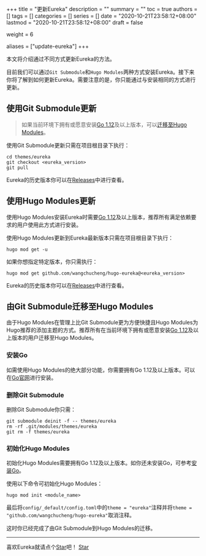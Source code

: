 +++
title = "更新Eureka"
description = ""
summary = ""
toc = true
authors = []
tags = []
categories = []
series = []
date =  "2020-10-21T23:58:12+08:00"
lastmod = "2020-10-21T23:58:12+08:00"
draft = false

weight = 6

aliases = ["update-eureka"]
+++

本文将介绍通过不同方式更新Eureka的方法。

<!--more-->

目前我们可以通过`Git Submodule`和`Hugo Modules`两种方式安装Eureka。接下来你将了解到如何更新Eureka。需要注意的是，你只能通过与安装相同的方式进行更新。

## 使用Git Submodule更新

> 如果当前环境下拥有或愿意安装[Go 1.12](https://golang.org/dl/)及以上版本，可以[迁移至Hugo Modules](#由git-submodule迁移至hugo-modules)。

使用Git Submodule更新只需在项目根目录下执行：

```shell
cd themes/eureka
git checkout <eureka_version>
git pull
```

Eureka的历史版本你可以在[Releases](https://github.com/wangchucheng/hugo-eureka/releases)中进行查看。

## 使用Hugo Modules更新

使用Hugo Modules安装Eureka时需要[Go 1.12](https://golang.org/dl/)及以上版本，推荐所有满足依赖要求的用户使用此方式进行安装。

使用Hugo Modules更新到Eureka最新版本只需在项目根目录下执行：

```shell
hugo mod get -u
```

如果你想指定特定版本，你只需执行：

```shell
hugo mod get github.com/wangchucheng/hugo-eureka@<eureka_version>
```

Eureka的历史版本你可以在[Releases](https://github.com/wangchucheng/hugo-eureka/releases)中进行查看。

## 由Git Submodule迁移至Hugo Modules

由于Hugo Modules在管理上比Git Submodule更为方便快捷且Hugo Modules为Hugo推荐的添加主题的方式。推荐所有在当前环境下拥有或愿意安装[Go 1.12](https://golang.org/dl/)及以上版本的用户迁移至Hugo Modules。

### 安装Go

如需使用Hugo Modules的绝大部分功能，你需要拥有Go 1.12及以上版本。可以在[Go官网](https://golang.org/dl/)进行安装。

### 删除Git Submodule

删除Git Submodule你只需：

```shell
git submodule deinit -f -- themes/eureka
rm -rf .git/modules/themes/eureka
git rm -f themes/eureka
```

### 初始化Hugo Modules

初始化Hugo Modules需要拥有Go 1.12及以上版本。如你还未安装Go，可参考[安装Go](#安装go)。

使用以下命令可初始化Hugo Modules：

```shell
hugo mod init <module_name>
```

最后将`config/_default/config.toml`中的`theme = "eureka"`注释并将`theme = "github.com/wangchucheng/hugo-eureka"`取消注释。

这时你已经完成了由Git Submodule到Hugo Modules的迁移。

---

<div class="flex flex-col items-center">
	<span class="mb-4">喜欢Eureka就请点个<a href="https://github.com/wangchucheng/hugo-eureka">Star</a>吧！</span>
	<a class="github-button" href="https://github.com/wangchucheng/hugo-eureka" data-size="large" aria-label="Star wangchucheng/hugo-eureka on GitHub">Star</a>
</div>